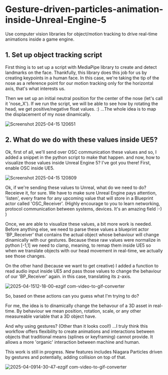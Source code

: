 # Gesture-driven-particles-animation-inside-Unreal-Engine-5
Use computer vision libraries for object/motion tracking to drive real-time animations inside a game engine.

## 1. Set up object tracking script

First thing is to set up a script with MediaPipe library to create and detect landmarks on the face. Thankfully, this library does this job for us by creating keypoints in a human face. In this case, we're taking the tip of the nose as a reference point for our motion tracking only for the horizontal axis, that's what interests us.

Then we set up an initial neutral position for the center of the nose (let's call it 'nose_X'). If we run the script, we will be able to see how by rotating the head, we get positive/negative float values. :) ...The whole idea is to map the displacement of my nose dinamically.

![Screenshot 2025-04-15 120651](https://github.com/user-attachments/assets/43d18b4a-9fed-49e6-8247-d047adfd0fb1)

## 2. What do we do with these values inside UE5?

Ok, first of all, we'll send over OSC communication these values and so, I added a snippet in the python script to make that happen. and now, how to visualize those values inside Unreal Engine 5? I've got you there! First, enable OSC inside UE5.

![Screenshot 2025-04-15 120809](https://github.com/user-attachments/assets/b6f9b086-bbf3-412b-ac17-45ad36806878)

Ok, if we're sending these values to Unreal, what do we need to do? Receieve it, for sure. We have to make sure Unreal Engine pays attention, 'listen', every frame for any upcoming value that will store in a Blueprint actor called 'OSC_Receiver'. (Highly encourage to you to learn networking, protocol communication between systems, devices. It's an amazing field :-) )

Once, we are able to visualize these values, a bit more work is needed. Before anything else, we need to parse these values a blueprint actor 'BP_Receiver' that contains the actual object whose behaviour will change dinamically with our gestures. Because these raw values were normalize in python [-1,1] we need to clamp, meaning, to remap them inside UE5 so when we translate objects with our head movement in real-time, we actually see those changes.

On the other hand (because we want to get creative) I added a function to read audio input inside UE5 and pass those values to change the behaviour of our 'BP_Receiver' again. in this case, translating its z-axis.

![2025-04-1512-18-00-ezgif com-video-to-gif-converter](https://github.com/user-attachments/assets/f751ff8a-5c54-448c-9713-143729a53d5e)

So, based on these actions can you guess what I'm trying to do? 

For me, the idea is to dinamically change the behavour of a 3D asset in real-time. By behaviour we mean position, rotation, scale, or any other measureable variable that a 3D object have. 

And why using gestures? (Other than it looks cool!) ...I truly think this workflow offers flexibility to create animations and interactions between objects that traditional means (splines or keyframing) cannot provide. It allows a more 'organic' interaction between machine and human. 

This work is still in progress. New features includes Niagara Particles driven by gestures and potentially, adding collision on top of that.

![2025-04-0914-30-47-ezgif com-video-to-gif-converter](https://github.com/user-attachments/assets/e1e2558e-a7b5-4fda-b78a-f30b7b8a9d41)

